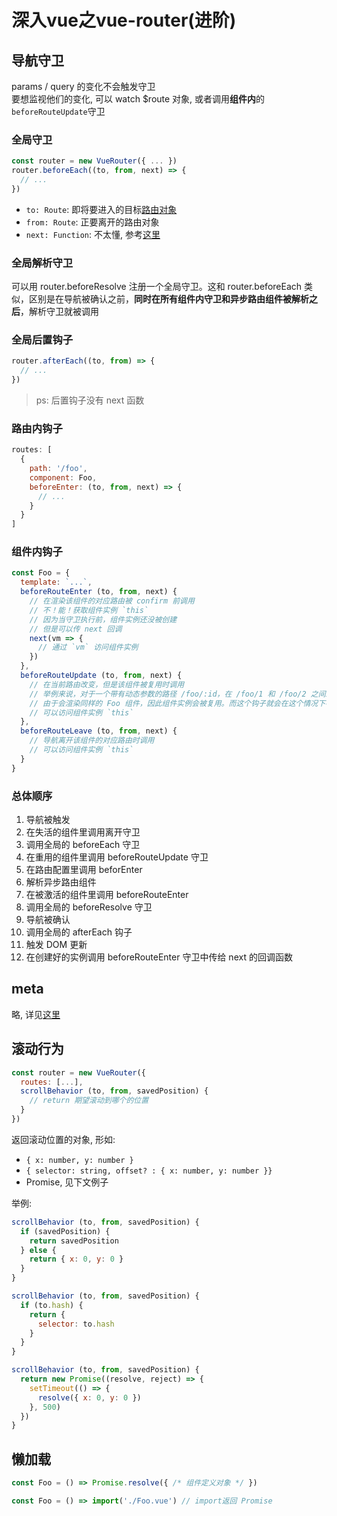 
# 深入vue之vue-router(进阶)

## 导航守卫

params / query 的变化不会触发守卫  
要想监视他们的变化, 可以 watch $route 对象, 或者调用**组件内**的```beforeRouteUpdate```守卫

### 全局守卫

```js
const router = new VueRouter({ ... })
router.beforeEach((to, from, next) => {
  // ...
})
```

- ```to: Route```: 即将要进入的目标[路由对象](https://router.vuejs.org/zh/api/#%E8%B7%AF%E7%94%B1%E5%AF%B9%E8%B1%A1)
- ```from: Route```: 正要离开的路由对象
- ```next: Function```: 不太懂, 参考[这里](https://router.vuejs.org/zh/guide/advanced/navigation-guards.html#%E5%85%A8%E5%B1%80%E5%89%8D%E7%BD%AE%E5%AE%88%E5%8D%AB)

### 全局解析守卫

可以用 router.beforeResolve 注册一个全局守卫。这和 router.beforeEach 类似，区别是在导航被确认之前，**同时在所有组件内守卫和异步路由组件被解析之后**，解析守卫就被调用

### 全局后置钩子

```js
router.afterEach((to, from) => {
  // ...
})
```

> ps: 后置钩子没有 next 函数

### 路由内钩子

```js
routes: [
  {
    path: '/foo',
    component: Foo,
    beforeEnter: (to, from, next) => {
      // ...
    }
  }
]
```

### 组件内钩子

```js
const Foo = {
  template: `...`,
  beforeRouteEnter (to, from, next) {
    // 在渲染该组件的对应路由被 confirm 前调用
    // 不！能！获取组件实例 `this`
    // 因为当守卫执行前，组件实例还没被创建
    // 但是可以传 next 回调
    next(vm => {
      // 通过 `vm` 访问组件实例
    })
  },
  beforeRouteUpdate (to, from, next) {
    // 在当前路由改变，但是该组件被复用时调用
    // 举例来说，对于一个带有动态参数的路径 /foo/:id，在 /foo/1 和 /foo/2 之间跳转的时候，
    // 由于会渲染同样的 Foo 组件，因此组件实例会被复用。而这个钩子就会在这个情况下被调用。
    // 可以访问组件实例 `this`
  },
  beforeRouteLeave (to, from, next) {
    // 导航离开该组件的对应路由时调用
    // 可以访问组件实例 `this`
  }
}
```

### 总体顺序

1. 导航被触发
2. 在失活的组件里调用离开守卫
3. 调用全局的 beforeEach 守卫
4. 在重用的组件里调用 beforeRouteUpdate 守卫
5. 在路由配置里调用 beforEnter
6. 解析异步路由组件
7. 在被激活的组件里调用 beforeRouteEnter
8. 调用全局的 beforeResolve 守卫
9. 导航被确认
10. 调用全局的 afterEach 钩子
11. 触发 DOM 更新
12. 在创建好的实例调用 beforeRouteEnter 守卫中传给 next 的回调函数

## meta

略, 详见[这里](https://router.vuejs.org/zh/guide/advanced/meta.html)

## 滚动行为

```js
const router = new VueRouter({
  routes: [...],
  scrollBehavior (to, from, savedPosition) {
    // return 期望滚动到哪个的位置
  }
})
```

返回滚动位置的对象, 形如:

- ```{ x: number, y: number }```
- ```{ selector: string, offset? : { x: number, y: number }}```
- Promise, 见下文例子

举例:

```js
scrollBehavior (to, from, savedPosition) {
  if (savedPosition) {
    return savedPosition
  } else {
    return { x: 0, y: 0 }
  }
}

scrollBehavior (to, from, savedPosition) {
  if (to.hash) {
    return {
      selector: to.hash
    }
  }
}

scrollBehavior (to, from, savedPosition) {
  return new Promise((resolve, reject) => {
    setTimeout(() => {
      resolve({ x: 0, y: 0 })
    }, 500)
  })
}
```

## 懒加载

```js
const Foo = () => Promise.resolve({ /* 组件定义对象 */ })

const Foo = () => import('./Foo.vue') // import返回 Promise